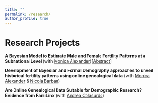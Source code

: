 ```yaml
---
title: ""
permalink: /research/
author_profile: true
---
```

Research Projects
=====

**A Bayesian Model to Estimate Male and Female Fertility Patterns at a Subnational Level** (with [Monica Alexander](https://www.monicaalexander.com))[[Abstract](https://github.com/romenti/romenti.github.io/blob/master/files/RiccardoOmenti_Bayesian_Genealogies.pdf)]

**Development of Bayesian and Formal Demography approaches to unveil historical fertility patterns using online genealogical data** (with [Monica Alexander](https://www.monicaalexander.com) & [Nicola Barban](http://nicolabarban.com))

**Are Online Genealogical Data Suitable for Demographic Research? Evidence from FamiLinx** (with [Andrea Colasurdo](https://www.demogr.mpg.de/en/about_us_6113/staff_directory_1899/andrea_colasurdo_4275))













